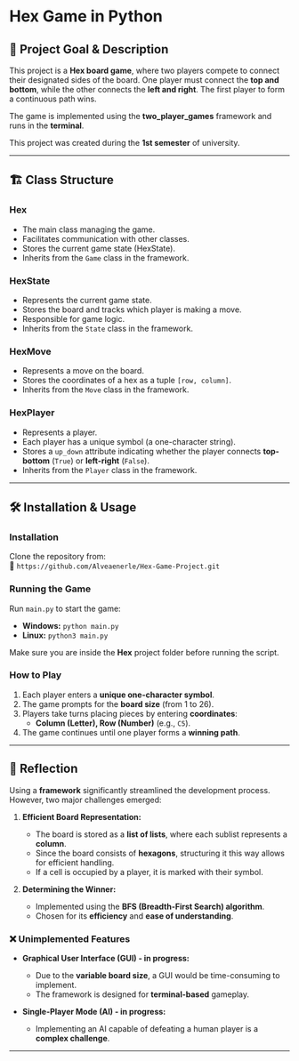 # Hex Game in Python


## 🎯 Project Goal & Description
This project is a **Hex board game**, where two players compete to connect their designated sides of the board. One player must connect the **top and bottom**, while the other connects the **left and right**. The first player to form a continuous path wins.

The game is implemented using the **two_player_games** framework and runs in the **terminal**.

This project was created during the **1st semester** of university.

---

## 🏗️ Class Structure
### **Hex**
- The main class managing the game.
- Facilitates communication with other classes.
- Stores the current game state (HexState).
- Inherits from the `Game` class in the framework.

### **HexState**
- Represents the current game state.
- Stores the board and tracks which player is making a move.
- Responsible for game logic.
- Inherits from the `State` class in the framework.

### **HexMove**
- Represents a move on the board.
- Stores the coordinates of a hex as a tuple `[row, column]`.
- Inherits from the `Move` class in the framework.

### **HexPlayer**
- Represents a player.
- Each player has a unique symbol (a one-character string).
- Stores a `up_down` attribute indicating whether the player connects **top-bottom** (`True`) or **left-right** (`False`).
- Inherits from the `Player` class in the framework.

---

## 🛠️ Installation & Usage
### **Installation**
Clone the repository from:  
🔗 `https://github.com/Alveaenerle/Hex-Game-Project.git`

### **Running the Game**
Run `main.py` to start the game:
- **Windows:** `python main.py`
- **Linux:** `python3 main.py`

Make sure you are inside the **Hex** project folder before running the script.

### **How to Play**
1. Each player enters a **unique one-character symbol**.
2. The game prompts for the **board size** (from 1 to 26).
3. Players take turns placing pieces by entering **coordinates**:
   - **Column (Letter), Row (Number)** (e.g., `C5`).
4. The game continues until one player forms a **winning path**.

---

## 📝 Reflection
Using a **framework** significantly streamlined the development process. 
However, two major challenges emerged:

1. **Efficient Board Representation:**
   - The board is stored as a **list of lists**, where each sublist represents a **column**.
   - Since the board consists of **hexagons**, structuring it this way allows for efficient handling.
   - If a cell is occupied by a player, it is marked with their symbol.

2. **Determining the Winner:**
   - Implemented using the **BFS (Breadth-First Search) algorithm**.
   - Chosen for its **efficiency** and **ease of understanding**.

### ❌ Unimplemented Features
- **Graphical User Interface (GUI) - in progress:**
  - Due to the **variable board size**, a GUI would be time-consuming to implement.
  - The framework is designed for **terminal-based** gameplay.

- **Single-Player Mode (AI) - in progress:**
  - Implementing an AI capable of defeating a human player is a **complex challenge**.

---

